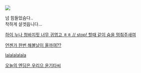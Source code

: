 #  

![](https://upload2.inven.co.kr/upload/2015/12/16/bbs/i13201890890.jpg)    

넘 힘들었슴다..  
착하게 살겟읍니다...  

 [하이 누나 청바지핏 너무 귀엽고 ㅎㅎ // stop! 할때 같이 숨을 멈춰주새여](https://youtu.be/NC5lqY0xSp4)  

 [언젠가 한번 해볼날이 올까여??](https://youtu.be/adiKeNfK1Mc)  

 [lalalalalala](https://youtu.be/TgUo2q1VK7E)  
 
 
 [오늘의 엔딩은 우리으 윤기타씨](https://youtu.be/Lm5pklfk7MQ)

 
